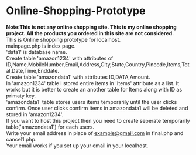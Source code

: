 # Online-Shopping-Prototype
<b> Note:This is not any online shopping site. This is my online shopping project. All the products you ordered in this site are not considered. </b>
<br />
This is Online shopping prototype for localhost.
<br />
mainpage.php is index page. <br />
'data1' is database name.
<br />
Create table 'amazon1234' with attributes of ID,Name,MobileNumber,Email,Address,City,State,Country,Pincode,Items,Total,Date,Time,Enddate.
<br />
Create table 'amazondata1' with attributes ID,DATA,Amount.
<br />
In 'amazon1234' table I stored entire items in 'Items' attribute as a list. It works but it is better to create an another table for Items along with ID as primaty key.
<br />
'amazondata1' table stores users items temporarily until the user clicks confirm. Once user clicks confirm items in amazondata1 will be deleted and stored in 'amazon1234'.
<br />
If you want to host this project then you need to create seperate temporarily table('amazondata1') for each users.
<br />
Write your email address in place of example@gmail.com in final.php and cancel1.php.
<br />
Your email works if you set up your email in your localhost.
